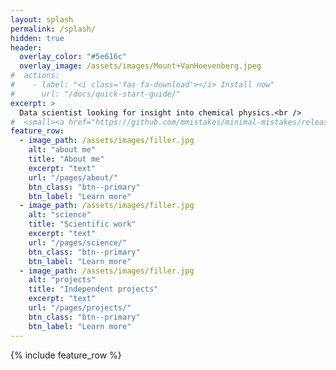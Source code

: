 ```yaml
---
layout: splash
permalink: /splash/
hidden: true
header:
  overlay_color: "#5e616c"
  overlay_image: /assets/images/Mount+VanHoevenberg.jpeg
#  actions:
#    - label: "<i class='fas fa-download'></i> Install now"
#      url: "/docs/quick-start-guide/"
excerpt: >
  Data scientist looking for insight into chemical physics.<br />
#  <small><a href="https://github.com/mmistakes/minimal-mistakes/releases/tag/4.24.0">Latest release v4.24.0</a></small>
feature_row:
  - image_path: /assets/images/filler.jpg
    alt: "about me"
    title: "About me"
    excerpt: "text"
    url: "/pages/about/"
    btn_class: "btn--primary"
    btn_label: "Learn more"
  - image_path: /assets/images/filler.jpg
    alt: "science"
    title: "Scientific work"
    excerpt: "text"
    url: "/pages/science/"
    btn_class: "btn--primary"
    btn_label: "Learn more"
  - image_path: /assets/images/filler.jpg
    alt: "projects"
    title: "Independent projects"
    excerpt: "text"
    url: "/pages/projects/"
    btn_class: "btn--primary"
    btn_label: "Learn more"      
---
```


{% include feature_row %}
